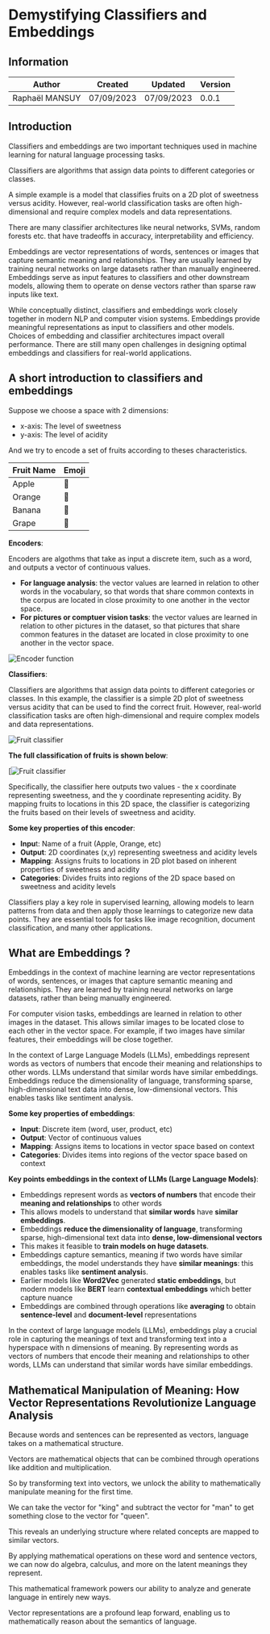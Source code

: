 # Demystifying Classifiers and Embeddings

## Information

| Author         | Created    | Updated    | Version |
| -------------- | ---------- | ---------- | ------- |
| Raphaël MANSUY | 07/09/2023 | 07/09/2023 | 0.0.1   |

## Introduction

Classifiers and embeddings are two important techniques used in machine learning for natural language processing tasks.

Classifiers are algorithms that assign data points to different categories or classes.

A simple example is a model that classifies fruits on a 2D plot of sweetness versus acidity. However, real-world classification tasks are often high-dimensional and require complex models and data representations.

There are many classifier architectures like neural networks, SVMs, random forests etc. that have tradeoffs in accuracy, interpretability and efficiency.

Embeddings are vector representations of words, sentences or images that capture semantic meaning and relationships. They are usually learned by training neural networks on large datasets rather than manually engineered. Embeddings serve as input features to classifiers and other downstream models, allowing them to operate on dense vectors rather than sparse raw inputs like text.

While conceptually distinct, classifiers and embeddings work closely together in modern NLP and computer vision systems. Embeddings provide meaningful representations as input to classifiers and other models. Choices of embedding and classifier architectures impact overall performance. There are still many open challenges in designing optimal embeddings and classifiers for real-world applications.

## A short introduction to classifiers and embeddings

Suppose we choose a space with 2 dimensions:

- x-axis: The level of sweetness
- y-axis: The level of acidity

And we try to encode a set of fruits according to theses characteristics.

| Fruit Name | Emoji |
| ---------- | ----- |
| Apple      | 🍎    |
| Orange     | 🍊    |
| Banana     | 🍌    |
| Grape      | 🍇    |

**Encoders**:

Encoders are algothms that take as input a discrete item, such as a word, and outputs a vector of continuous values.

- **For language analysis**: the vector values are learned in relation to other words in the vocabulary, so that words that share common contexts in the corpus are located in close proximity to one another in the vector space.
- **For pictures or comptuer vision tasks**: the vector values are learned in relation to other pictures in the dataset, so that pictures that share common features in the dataset are located in close proximity to one another in the vector space.

![Encoder function](./assets/fruit_encoder.excalidraw.png)

**Classifiers**:

Classifiers are algorithms that assign data points to different categories or classes. In this example, the classifier is a simple 2D plot of sweetness versus acidity that can be used to find the correct fruit. However, real-world classification tasks are often high-dimensional and require complex models and data representations.

![Fruit classifier](./assets/fruit_classifier.excalidraw.png)

**The full classification of fruits is shown below**:

[![Fruit classifier](./assets/acivity_vs_sweetness.png)

Specifically, the classifier here outputs two values - the x coordinate representing sweetness, and the y coordinate representing acidity. By mapping fruits to locations in this 2D space, the classifier is categorizing the fruits based on their levels of sweetness and acidity.

**Some key properties of this encoder**:

- **Inpu**t: Name of a fruit (Apple, Orange, etc)
- **Output**: 2D coordinates (x,y) representing sweetness and acidity levels
- **Mapping**: Assigns fruits to locations in 2D plot based on inherent properties of sweetness and acidity
- **Categories**: Divides fruits into regions of the 2D space based on sweetness and acidity levels

Classifiers play a key role in supervised learning, allowing models to learn patterns from data and then apply those learnings to categorize new data points. They are essential tools for tasks like image recognition, document classification, and many other applications.

## What are Embeddings ?

Embeddings in the context of machine learning are vector representations of words, sentences, or images that capture semantic meaning and relationships. They are learned by training neural networks on large datasets, rather than being manually engineered.

For computer vision tasks, embeddings are learned in relation to other images in the dataset. This allows similar images to be located close to each other in the vector space. For example, if two images have similar features, their embeddings will be close together.

In the context of Large Language Models (LLMs), embeddings represent words as vectors of numbers that encode their meaning and relationships to other words. LLMs understand that similar words have similar embeddings. Embeddings reduce the dimensionality of language, transforming sparse, high-dimensional text data into dense, low-dimensional vectors. This enables tasks like sentiment analysis.

**Some key properties of embeddings**:

- **Input**: Discrete item (word, user, product, etc)
- **Output**: Vector of continuous values
- **Mapping**: Assigns items to locations in vector space based on context
- **Categories**: Divides items into regions of the vector space based on context

**Key points embeddings in the context of LLMs (Large Language Models)**:

- Embeddings represent words as **vectors of numbers** that encode their **meaning and relationships** to other words
- This allows models to understand that **similar words** have **similar embeddings**.
- Embeddings **reduce the dimensionality of language**, transforming sparse, high-dimensional text data into **dense, low-dimensional vectors**
- This makes it feasible to **train models on huge datasets**.
- Embeddings capture semantics, meaning if two words have similar embeddings, the model understands they have **similar meanings**: this enables tasks like **sentiment analysi**s.
- Earlier models like **Word2Vec** generated **static embeddings**, but modern models like **BERT** learn **contextual embeddings** which better capture nuance
- Embeddings are combined through operations like **averaging** to obtain **sentence-level** and **document-level** representations

In the context of large language models (LLMs), embeddings play a crucial role in capturing the meanings of text and transforming text into a hyperspace with n dimensions of meaning.
By representing words as vectors of numbers that encode their meaning and relationships to other words, LLMs can understand that similar words have similar embeddings.

## Mathematical Manipulation of Meaning: How Vector Representations Revolutionize Language Analysis

Because words and sentences can be represented as vectors, language takes on a mathematical structure.

Vectors are mathematical objects that can be combined through operations like addition and multiplication.

So by transforming text into vectors, we unlock the ability to mathematically manipulate meaning for the first time.

We can take the vector for "king" and subtract the vector for "man" to get something close to the vector for "queen".

This reveals an underlying structure where related concepts are mapped to similar vectors.

By applying mathematical operations on these word and sentence vectors, we can now do algebra, calculus, and more on the latent meanings they represent.

This mathematical framework powers our ability to analyze and generate language in entirely new ways.

Vector representations are a profound leap forward, enabling us to mathematically reason about the semantics of language.
